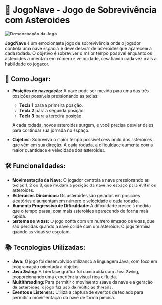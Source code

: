 # 🚀 JogoNave - Jogo de Sobrevivência com Asteroides

![Demonstração do Jogo](Gif/Nave.gif)


**JogoNave** é um emocionante jogo de sobrevivência onde o jogador controla uma nave espacial e deve desviar de asteroides que aparecem a cada rodada. O objetivo é sobreviver o maior tempo possível enquanto os asteroides aumentam em número e velocidade, desafiando cada vez mais a habilidade do jogador.

## 🚀 Como Jogar:

- **Posições de navegação:** A nave pode ser movida para uma das três posições possíveis pressionando as teclas:
  - **Tecla 1** para a primeira posição.
  - **Tecla 2** para a segunda posição.
  - **Tecla 3** para a terceira posição.
  
  A cada rodada, novos asteroides surgem, e você precisa desviar deles para continuar sua jornada no espaço.
  
- **Objetivo:** Sobreviva o maior tempo possível desviando dos asteroides que vêm em sua direção. A cada rodada, a dificuldade aumenta com a maior quantidade e velocidade dos asteroides.

## 🛠️ Funcionalidades:
- **Movimentação da Nave:** O jogador controla a nave pressionando as teclas 1, 2 ou 3, que mudam a posição da nave no espaço para evitar os asteroides.
- **Asteroides Dinâmicos:** Os asteroides são gerados em posições aleatórias e aumentam em número e velocidade a cada rodada.
- **Aumento Progressivo de Dificuldade:** A dificuldade cresce à medida que o tempo passa, com mais asteroides aparecendo de forma mais rápida.
- **Sistema de Vidas:** O jogo conta com um número limitado de vidas, que são perdidas quando a nave colide com um asteroide. O jogo termina quando as vidas se esgotam.

## 📚 Tecnologias Utilizadas:
- **Java:** O jogo foi desenvolvido utilizando a linguagem Java, com foco em programação orientada a objetos.
- **Java Swing:** A interface gráfica foi construída com Java Swing, proporcionando uma experiência visual rica e fluida.
- **Multithreading:** Para permitir o movimento suave da nave e a geração de asteroides, o jogo faz uso de múltiplas threads.
- **Eventos e Listeners:** Utiliza a captura de eventos de teclado para permitir a movimentação da nave de forma precisa.

